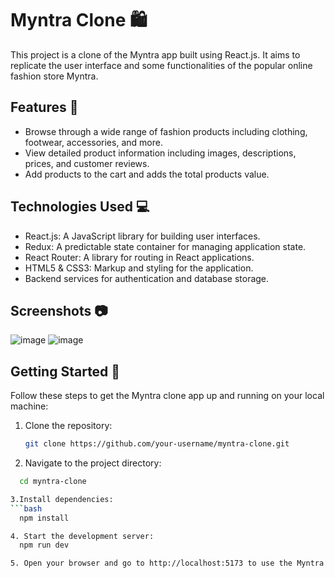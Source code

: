 # Myntra Clone 🛍️

This project is a clone of the Myntra app built using React.js. It aims to replicate the user interface and some functionalities of the popular online fashion store Myntra.

## Features 🌟

- Browse through a wide range of fashion products including clothing, footwear, accessories, and more.
- View detailed product information including images, descriptions, prices, and customer reviews.
- Add products to the cart and adds the total products value.

## Technologies Used 💻

- React.js: A JavaScript library for building user interfaces.
- Redux: A predictable state container for managing application state.
- React Router: A library for routing in React applications.
- HTML5 & CSS3: Markup and styling for the application.
- Backend services for authentication and database storage.

## Screenshots 📷

<!-- Include screenshots of your Myntra clone app here -->
![image](https://github.com/KiranNegii/Myntra-Clone/assets/163193047/446ee0bf-e582-441f-a0c5-52f74875525a)
![image](https://github.com/KiranNegii/Myntra-Clone/assets/163193047/f6ce2659-13d1-42f2-b3d6-ded15415a8cc)


## Getting Started 🚀

Follow these steps to get the Myntra clone app up and running on your local machine:

1. Clone the repository:
   ```bash
   git clone https://github.com/your-username/myntra-clone.git

2. Navigate to the project directory:
  ```bash
    cd myntra-clone

3.Install dependencies:
  ```bash
    npm install

4. Start the development server:
    npm run dev

5. Open your browser and go to http://localhost:5173 to use the Myntra clone app.

